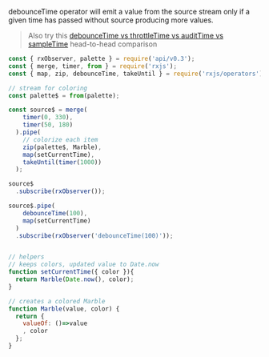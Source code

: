 <!--
name:		
title:		debounceTime
pageTitle:	RxJS debounceTime operator example
desc:		debounceTime will emit a value from the source stream only if a given time has passed without source producing more values. See this marble diagram:
docsUrl:	https://rxjs.dev/api/operators/debounceTime
-->

debounceTime operator will emit a value from the source stream only if a given time has passed without source producing more values.  
> Also try this [debounceTime vs throttleTime vs auditTime vs sampleTime](/rxjs/debounceTime-vs-throttleTime-vs-auditTime-vs-sampleTime/) head-to-head comparison

```js
const { rxObserver, palette } = require('api/v0.3');
const { merge, timer, from } = require('rxjs');
const { map, zip, debounceTime, takeUntil } = require('rxjs/operators');

// stream for coloring
const palette$ = from(palette);

const source$ = merge(
    timer(0, 330),
    timer(50, 180)
  ).pipe(
    // colorize each item
    zip(palette$, Marble),
    map(setCurrentTime),
    takeUntil(timer(1000))
  );

source$
  .subscribe(rxObserver());

source$.pipe(
    debounceTime(100),
    map(setCurrentTime)
  )
  .subscribe(rxObserver('debounceTime(100)'));


// helpers
// keeps colors, updated value to Date.now
function setCurrentTime({ color }){
  return Marble(Date.now(), color);
}

// creates a colored Marble
function Marble(value, color) {
  return {
    valueOf: ()=>value
    , color
  };
}

```